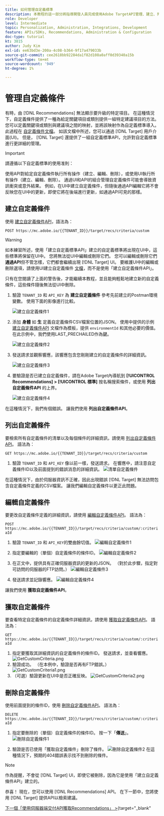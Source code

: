 ```yaml
---
title: 如何管理自定義標準
description: 本教程的這一部分將指導開發人員完成使用Adobe TargetAPI管理、建立、列出、編輯、獲取和刪除Adobe TargetRecommendations標準所需的步驟。
role: Developer
level: Intermediate
topic: Personalization, Administration, Integrations, Development
feature: APIs/SDKs, Recommendations, Administration & Configuration
doc-type: tutorial
kt: 3815
author: Judy Kim
exl-id: ee63bd3e-200a-4c08-b364-9f17a479033b
source-git-commit: cee2618bb92284da1f82d108a0aff0d39340a15b
workflow-type: tm+mt
source-wordcount: '949'
ht-degree: 1%

---
```


# 管理自定義條件

有時，由 [!DNL Recommendations] 無法顯示要升級的特定項目。 在這種情況下，自定義條件提供了一種為給定關鍵項目或類別提供一組特定建議項目的方法。 您可以定義關鍵項或類別與建議項之間的映射，並將該映射作為自定義標準導入。 此過程在 [自定義條件文檔](https://experienceleague.adobe.com/docs/target/using/recommendations/criteria/recommendations-csv.html?lang=en)。 如該文檔中所述，您可以通過 [!DNL Target] 用戶介面(UI)。 但是， [!DNL Target] 還提供了一組自定義標準API，允許對自定義標準進行更詳細的管理。

>[!IMPORTANT]
>
>請遵循以下自定義標準的使用准則：
>
> 使用API對給定自定義條件執行所有操作（建立、編輯、刪除），或使用UI執行所有操作（建立、編輯、刪除）。 通過UI和API的組合管理自定義條件可能會導致資訊衝突或意外結果。 例如，在UI中建立自定義條件，但隨後通過API編輯它將不會反映您在UI中的更新，即使它將在後端進行更新，如通過API可見的那樣。

## 建立自定義條件

使用 [建立自定義條件API](https://developers.adobetarget.com/api/recommendations/#operation/createCriteriaCustom)，語法為：

`POST https://mc.adobe.io/{{TENANT_ID}}/target/recs/criteria/custom`

>[!WARNING]
>
>如本練習所述，使用「建立自定義標準API」建立的自定義標準將出現在UI中，這些標準將保留在UI中。 您將無法從UI中編輯或刪除它們。 您可以編輯或刪除它們 **通過API**&#x200B;但不管怎樣，它們都會繼續出現 [!DNL Target] UI。 要維護UI中的編輯或刪除選項，請使用UI建立自定義條件 [文檔](https://experienceleague.adobe.com/docs/target/using/recommendations/criteria/recommendations-csv.html?lang=en)，而不是使用「建立自定義條件API」。

只有在您閱讀了上面的警告後，才能繼續本教程，並且能夠輕鬆地建立新的自定義條件，這些條件隨後無法從UI中刪除。

1. 驗證 `TENANT_ID` 和 `API_KEY` 為 **建立自定義條件** 參考先前建立的Postman環境變數。 使用下面的影像進行比較。

   ![建立自定義條件1](assets/CreateCustomCriteria1.png)

2. 添加 **身體** 如 **生** 定義自定義條件CSV檔案位置的JSON。 使用中提供的示例 [建立自定義條件API](https://developers.adobetarget.com/api/recommendations/#operation/getAllCriteriaCustom) 文檔作為模板，提供 `environmentId` 和其他必要的價值。 在此示例中，我們使用LAST_PRECHAILED作為鍵。

   ![建立自定義條件2](assets/CreateCustomCriteria2.png)

3. 發送請求並觀察響應，該響應包含您剛剛建立的自定義條件的詳細資訊。

   ![建立自定義條件3](assets/CreateCustomCriteria3.png)

4. 要驗證是否已建立自定義條件，請在Adobe Target內導航到 **[!UICONTROL Recommendations] > [!UICONTROL 標準]** 按名稱搜索條件，或使用 **列出自定義條件API** 的上界。

   ![建立自定義條件4](assets/CreateCustomCriteria4.png)

在這種情況下，我們有個錯誤。 讓我們使用 **列出自定義條件API**。

## 列出自定義條件

要檢索所有自定義條件的清單以及每個條件的詳細資訊，請使用 [列出自定義條件API](https://developers.adobetarget.com/api/recommendations/#operation/getAllCriteriaCustom)。 語法為：

`GET https://mc.adobe.io/{{TENANT_ID}}/target/recs/criteria/custom`

1. 驗證 `TENANT_ID` 和 `API_KEY` 像以前一樣，發送請求。 在響應中，請注意自定義條件ID以及前面提到的錯誤消息的詳細資訊。
   ![清單自定義條件](assets/ListCustomCriteria.png)

在這種情況下，由於伺服器資訊不正確，因此出現錯誤 [!DNL Target] 無法訪問包含自定義條件定義的CSV檔案。 讓我們編輯自定義條件以更正此問題。

## 編輯自定義條件

要更改自定義條件定義的詳細資訊，請使用 [編輯自定義條件API](https://developers.adobetarget.com/api/recommendations/#operation/updateCriteriaCustom)。 語法為：

`POST https://mc.adobe.io/{{TENANT_ID}}/target/recs/criteria/custom/:criteriaId`

1. 驗證 `TENANT_ID` 和 `API_KEY`的雙曲餘切值。
   ![編輯自定義條件1](assets/EditCustomCriteria1.png)

1. 指定要編輯的（單個）自定義條件的條件ID。
   ![編輯自定義條件2](assets/EditCustomCriteria2.png)

1. 在正文中，提供具有正確伺服器資訊的更新的JSON。 （對於此步驟，指定對可訪問的伺服器的FTP訪問。）
   ![編輯自定義條件3](assets/EditCustomCriteria3.png)

1. 發送請求並記錄響應。
   ![編輯自定義條件4](assets/EditCustomCriteria4.png)

讓我們使用 **獲取自定義條件API**。

## 獲取自定義條件

要查看特定自定義條件的自定義條件詳細資訊，請使用 [獲取自定義條件API](https://developers.adobetarget.com/api/recommendations/#operation/getCriteriaCustom)。 語法為：

`GET https://mc.adobe.io/{{TENANT_ID}}/target/recs/criteria/custom/:criteriaId`

1. 指定要獲取其詳細資訊的自定義條件的條件ID。 發送請求，並查看響應。
   ![GetCustomCriteria.png](assets/GetCustomCriteria.png)
1. 驗證成功。 （在本例中，驗證是否再有FTP錯誤。）
   ![GetCustomCriteria1.png](assets/GetCustomCriteria1.png)
1. （可選）驗證更新在UI中是否正確反映。
   ![GetCustomCriteria2.png](assets/GetCustomCriteria2.png)

## 刪除自定義條件

使用前面提到的條件ID，使用 [刪除自定義條件API](https://developers.adobetarget.com/api/recommendations/#operation/deleteCriteriaCustom)。 語法為：

`DELETE https://mc.adobe.io/{{TENANT_ID}}/target/recs/criteria/custom/:criteriaId`

1. 指定要刪除的（單個）自定義條件的條件ID。 按一下「**傳送**」。
   ![刪除自定義條件1](assets/DeleteCustomCriteria1.png)

1. 驗證是否已使用「獲取自定義條件」刪除了條件。
   ![刪除自定義條件2](assets/DeleteCustomCriteria2.png)
在這種情況下，預期的404錯誤表示找不到刪除的條件。

>[!NOTE]
>作為提醒，不會從 [!DNL Target] UI，即使它被刪除，因為它是使用「建立自定義條件API」建立的。

恭喜！ 現在，您可以使用 [!DNL Recommendations] API。 在下一節中，您將使用 [!DNL Target] 提供API以檢索建議。

[下一個「使用伺服器端交付API獲取Recommendations」 >](https://developer.adobe.com/target/before-administer/recs-api/fetch-recs-server-side-delivery-api/){target=&quot;_blank&quot;
